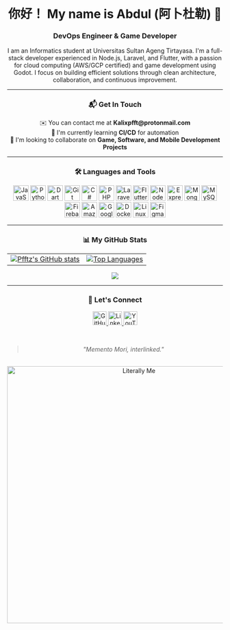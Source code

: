 <div align="center">

# 你好！ My name is Abdul (阿卜杜勒) 👋

### DevOps Engineer & Game Developer

<p align="center">
  I am an Informatics student at Universitas Sultan Ageng Tirtayasa. I'm a full-stack developer experienced in Node.js, Laravel, and Flutter, with a passion for cloud computing (AWS/GCP certified) and game development using Godot. I focus on building efficient solutions through clean architecture, collaboration, and continuous improvement.
</p>

---

### 📬 Get In Touch

<p>
  ✉️ You can contact me at <b>Kalixpfft@protonmail.com</b> <br/>
  🧠 I'm currently learning <b>CI/CD</b> for automation <br/>
  👥 I'm looking to collaborate on <b>Game, Software, and Mobile Development Projects</b>
</p>

---

### 🛠️ Languages and Tools

<p align="center">
  <a href="https://developer.mozilla.org/en-US/docs/Web/JavaScript" target="_blank" rel="noreferrer"><img src="https://raw.githubusercontent.com/danielcranney/readme-generator/main/public/icons/skills/javascript-colored.svg" alt="JavaScript" title="JavaScript" width="36" height="36" /></a>
  <a href="https://www.python.org/" target="_blank" rel="noreferrer"><img src="https://raw.githubusercontent.com/danielcranney/readme-generator/main/public/icons/skills/python-colored.svg" alt="Python" title="Python" width="36" height="36" /></a>
  <a href="https://dart.dev/" target="_blank" rel="noreferrer"><img src="https://raw.githubusercontent.com/danielcranney/readme-generator/main/public/icons/skills/dart-colored.svg" alt="Dart" title="Dart" width="36" height="36" /></a>
  <a href="https://git-scm.com/" target="_blank" rel="noreferrer"><img src="https://raw.githubusercontent.com/danielcranney/readme-generator/main/public/icons/skills/git-colored.svg" alt="Git" title="Git" width="36" height="36" /></a>
  <a href="https://docs.microsoft.com/en-us/dotnet/csharp/" target="_blank" rel="noreferrer"><img src="https://raw.githubusercontent.com/danielcranney/readme-generator/main/public/icons/skills/csharp-colored.svg" alt="C#" title="C#" width="36" height="36" /></a>
  <a href="https://www.php.net/" target="_blank" rel="noreferrer"><img src="https://raw.githubusercontent.com/danielcranney/readme-generator/main/public/icons/skills/php-colored.svg" alt="PHP" title="PHP" width="36" height="36" /></a>
  <a href="https://laravel.com/" target="_blank" rel="noreferrer"><img src="https://raw.githubusercontent.com/danielcranney/readme-generator/main/public/icons/skills/laravel-colored.svg" alt="Laravel" title="Laravel" width="36" height="36" /></a>
  <a href="https://flutter.dev/" target="_blank" rel="noreferrer"><img src="https://raw.githubusercontent.com/danielcranney/readme-generator/main/public/icons/skills/flutter-colored.svg" alt="Flutter" title="Flutter" width="36" height="36" /></a>
  <a href="https://nodejs.org/en/" target="_blank" rel="noreferrer"><img src="https://raw.githubusercontent.com/danielcranney/readme-generator/main/public/icons/skills/nodejs-colored.svg" alt="NodeJS" title="NodeJS" width="36" height="36" /></a>
  <a href="https://expressjs.com/" target="_blank" rel="noreferrer"><img src="https://raw.githubusercontent.com/danielcranney/readme-generator/main/public/icons/skills/express-colored-dark.svg" alt="Express" title="Express" width="36" height="36" /></a>
  <a href="https://www.mongodb.com/" target="_blank" rel="noreferrer"><img src="https://raw.githubusercontent.com/danielcranney/readme-generator/main/public/icons/skills/mongodb-colored.svg" alt="MongoDB" title="MongoDB" width="36" height="36" /></a>
  <a href="https://www.mysql.com/" target="_blank" rel="noreferrer"><img src="https://raw.githubusercontent.com/danielcranney/readme-generator/main/public/icons/skills/mysql-colored.svg" alt="MySQL" title="MySQL" width="36" height="36" /></a>
  <a href="https://firebase.google.com/" target="_blank" rel="noreferrer"><img src="https://raw.githubusercontent.com/danielcranney/readme-generator/main/public/icons/skills/firebase-colored.svg" alt="Firebase" title="Firebase" width="36" height="36" /></a>
  <a href="https://aws.amazon.com" target="_blank" rel="noreferrer"><img src="https://raw.githubusercontent.com/danielcranney/readme-generator/main/public/icons/skills/aws-colored-dark.svg" alt="Amazon Web Services" title="Amazon Web Services" width="36" height="36" /></a>
  <a href="https://cloud.google.com/" target="_blank" rel="noreferrer"><img src="https://raw.githubusercontent.com/danielcranney/readme-generator/main/public/icons/skills/googlecloud-colored.svg" alt="Google Cloud" title="Google Cloud" width="36" height="36" /></a>
  <a href="https://www.docker.com/" target="_blank" rel="noreferrer"><img src="https://raw.githubusercontent.com/danielcranney/readme-generator/main/public/icons/skills/docker-colored.svg" alt="Docker" title="Docker" width="36" height="36" /></a>
  <a href="https://www.linux.org" target="_blank" rel="noreferrer"><img src="https://raw.githubusercontent.com/danielcranney/readme-generator/main/public/icons/skills/linux-colored.svg" alt="Linux" title="Linux" width="36" height="36" /></a>
  <a href="https://www.figma.com/" target="_blank" rel="noreferrer"><img src="https://raw.githubusercontent.com/danielcranney/readme-generator/main/public/icons/skills/figma-colored.svg" alt="Figma" title="Figma" width="36" height="36" /></a>
</p>

---

### 📊 My GitHub Stats

<table align="center" style="border: none;">
  <tr>
    <td>
      <a href="http://www.github.com/Pfftz">
        <img src="https://github-readme-stats.vercel.app/api?username=Pfftz&show_icons=true&hide=&count_private=true&title_color=3382ed&text_color=ffffff&icon_color=0891b2&bg_color=1c1917&hide_border=true&show_icons=true" alt="Pfftz's GitHub stats" />
      </a>
    </td>
    <td>
      <a href="https://github.com/Pfftz">
        <img src="https://github-readme-stats.vercel.app/api/top-langs/?username=Pfftz&langs_count=10&title_color=3382ed&text_color=ffffff&icon_color=0891b2&bg_color=1c1917&hide_border=true&locale=en&custom_title=Top%20Languages" alt="Top Languages" />
      </a>
    </td>
  </tr>
</table>

<p align="center">
  <a href="http://www.github.com/Pfftz">
    <img src="https://github-readme-streak-stats.herokuapp.com/?user=Pfftz&stroke=ffffff&background=1c1917&ring=3382ed&fire=3382ed&currStreakNum=ffffff&currStreakLabel=3382ed&sideNums=ffffff&sideLabels=ffffff&dates=ffffff&hide_border=true" />
  </a>
</p>

---

### 🤝 Let's Connect

<p align="center">
  <a href="https://www.github.com/Pfftz" target="_blank" rel="noreferrer">
    <picture>
      <source media="(prefers-color-scheme: dark)" srcset="https://raw.githubusercontent.com/danielcranney/readme-generator/main/public/icons/socials/github-dark.svg" />
      <source media="(prefers-color-scheme: light)" srcset="https://raw.githubusercontent.com/danielcranney/readme-generator/main/public/icons/socials/github.svg" />
      <img src="https://raw.githubusercontent.com/danielcranney/readme-generator/main/public/icons/socials/github.svg" width="32" height="32" alt="GitHub" title="GitHub" />
    </picture>
  </a>
  <a href="https://www.linkedin.com/in/abdulhadi-muntashir" target="_blank" rel="noreferrer">
    <picture>
      <source media="(prefers-color-scheme: dark)" srcset="https://raw.githubusercontent.com/danielcranney/readme-generator/main/public/icons/socials/linkedin-dark.svg" />
      <source media="(prefers-color-scheme: light)" srcset="https://raw.githubusercontent.com/danielcranney/readme-generator/main/public/icons/socials/linkedin.svg" />
      <img src="https://raw.githubusercontent.com/danielcranney/readme-generator/main/public/icons/socials/linkedin.svg" width="32" height="32" alt="LinkedIn" title="LinkedIn" />
    </picture>
  </a>
  <a href="https://www.youtube.com/@HD-lg2jv" target="_blank" rel="noreferrer">
    <picture>
      <source media="(prefers-color-scheme: dark)" srcset="https://raw.githubusercontent.com/danielcranney/readme-generator/main/public/icons/socials/youtube-dark.svg" />
      <source media="(prefers-color-scheme: light)" srcset="https://raw.githubusercontent.com/danielcranney/readme-generator/main/public/icons/socials/youtube.svg" />
      <img src="https://raw.githubusercontent.com/danielcranney/readme-generator/main/public/icons/socials/youtube.svg" width="32" height="32" alt="YouTube" title="YouTube" />
    </picture>
  </a>
</p>

<br>

> <i>"Memento Mori, interlinked."</i>

<br>

<img src="https://i.ytimg.com/vi/hbpREOCDCSY/maxresdefault.jpg" alt="Literally Me" width="600"/>

</div>
